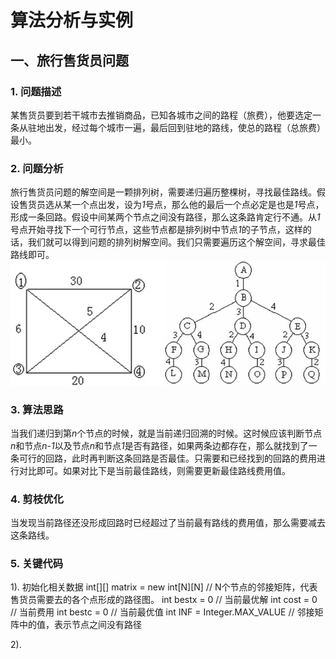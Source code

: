 # 算法分析与实例

## 一、旅行售货员问题
### 1. 问题描述
某售货员要到若干城市去推销商品，已知各城市之间的路程（旅费），他要选定一条从驻地出发，经过每个城市一遍，最后回到驻地的路线，使总的路程（总旅费）最小。

### 2. 问题分析
旅行售货员问题的解空间是一颗排列树，需要递归遍历整棵树，寻找最佳路线。假设售货员选从某一个点出发，设为*1*号点，那么他的最后一个点必定是也是*1*号点，形成一条回路。假设中间某两个节点之间没有路径，那么这条路肯定行不通。从*1*号点开始寻找下一个可行节点，这些节点都是排列树中节点*1*的子节点，这样的话，我们就可以得到问题的排列树解空间。我们只需要遍历这个解空间，寻求最佳路线即可。
![图示](https://github.com/Harlan1994/NowCoder/blob/master/src/seclab/algorithm/travelsalerproblem)
### 3. 算法思路
当我们递归到第*n*个节点的时候，就是当前递归回溯的时候。这时候应该判断节点*n*和节点*n-1*以及节点*n*和节点*1*是否有路径，如果两条边都存在，那么就找到了一条可行的回路，此时再判断这条回路是否最佳。只需要和已经找到的回路的费用进行对比即可。如果对比下是当前最佳路线，则需要更新最佳路线费用值。

### 4. 剪枝优化
当发现当前路径还没形成回路时已经超过了当前最有路线的费用值，那么需要减去这条路线。

### 5. 关键代码
1). 初始化相关数据
int[][] matrix = new int[N][N] // N个节点的邻接矩阵，代表售货员需要去的各个点形成的路径图。
int bestx = 0 // 当前最优解
int cost = 0 // 当前费用
int bestc = 0 // 当前最优值
int INF = Integer.MAX_VALUE // 邻接矩阵中的值，表示节点之间没有路径

2). 

